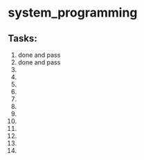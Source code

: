 # system_programming
## Tasks:
1) done and pass
2) done and pass
3)
4)
5)
6)
7)
8)
9)
10)
11)
12)
13)
14)
